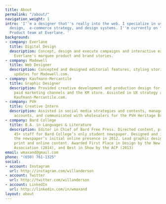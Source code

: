 ```yaml
---
title: About
permalink: "/about/"
navigation_weight: 1
intro: 'I''m a designer that''s really into the web. I specialize in user-centric
  design,  e-commerce strategy, and design systems. I''m currently on the Digital
  Product team at Everlane. '
background:
- company: Everlane
  title: Digital Design
  description: Concept, design and execute campaigns and interactive experiences around
    Everlane's marquee product and brand stories.
- company: Madewell
  title: Web Designer
  description: Concepted and designed editorial features, styling stories, and brand
    updates for Madewell.com.
- company: Kaufmann-Mercantile
  title: Graphic Designer
  description: Provided creative development and production design for email campaigns,
    paid marketing channels and the KM store. Assisted in UX strategy and design of
    Kaufmann-Mercantile.com.
- company: PVH
  title: Creative Intern
  description: Assisted in social media strategies and contests, managed e-commerce
    accounts, and communicated with wholesalers for the PVH Heritage Brand network.
- company: Bard College
  title: B.A. in Languages & Literature
  description: Editor in Chief of Bard Free Press. Directed content, production, and
    45+ staff for Bard College’s only student newspaper. Designed and implemented
    the newspaper’s initial online presence in 2012. Lead graphic designer for both
    print and online content. Awarded First Place in Design by the New York Press
    Association (2014), and Best in Show by the ACP (2013)
email: wmaxand@gmail.com
phone: "(650) 761-1325"
social:
- account: Instagram
  url: http://instagram.com/willanderson
- account: Twitter
  url: http://twitter.com/willanderson
- account: LinkedIn
  url: http://linkedin.com/in/wmaxand
layout: about
---
```


